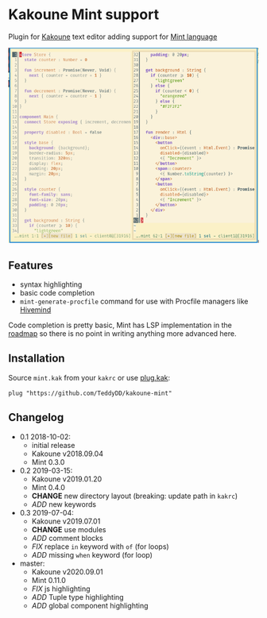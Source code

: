 # Kakoune Mint support

Plugin for [Kakoune][kakoune] text editor adding support for [Mint
language][mint]

![Screenshot](mint-screen.png)

## Features

- syntax highlighting
- basic code completion
- `mint-generate-procfile` command for use with Procfile managers like [Hivemind][hivemind]

Code completion is pretty basic, Mint has LSP implementation in the [roadmap](https://www.mint-lang.com/roadmap)
so there is no point in writing anything more advanced here.

## Installation

Source `mint.kak` from your `kakrc` or use [plug.kak]:

```
plug "https://github.com/TeddyDD/kakoune-mint"
```

[mint]: https://www.mint-lang.com/
[Kakoune]: http://kakoune.org/
[hivemind]: https://github.com/DarthSim/hivemind
[plug.kak]: https://github.com/andreyorst/plug.kak

## Changelog

- 0.1 2018-10-02:
    - initial release
    - Kakoune v2018.09.04
    - Mint 0.3.0
- 0.2 2019-03-15:
    - Kakoune v2019.01.20
    - Mint 0.4.0
    - __CHANGE__ new directory layout (breaking: update path in `kakrc`)
    - _ADD_ new keywords
- 0.3 2019-07-04:
    - Kakoune v2019.07.01
    - __CHANGE__ use modules
    - _ADD_ comment blocks
    - _FIX_ replace `in` keyword with `of` (for loops)
    - _ADD_ missing `when` keyword (for loop)
- master:
    - Kakoune v2020.09.01
    - Mint 0.11.0
    - _FIX_ js highlighting
    - _ADD_ Tuple type highlighting
    - _ADD_ global component highlighting
